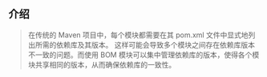 ## 介绍
> 在传统的 Maven 项目中，每个模块都需要在其 pom.xml 文件中显式地列出所需的依赖库及其版本。
> 这样可能会导致多个模块之间存在依赖库版本不一致的问题。而使用 BOM 模块可以集中管理依赖库的版本，使得各个模块共享相同的版本，从而确保依赖库的一致性。
